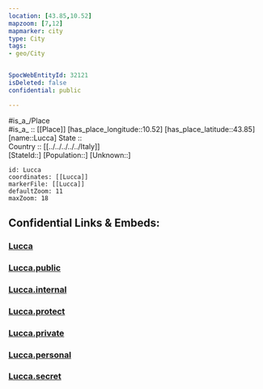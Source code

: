 ```yaml
---
location: [43.85,10.52] 
mapzoom: [7,12] 
mapmarker: city 
type: City
tags:
- geo/City


SpocWebEntityId: 32121
isDeleted: false
confidential: public

---
```

#is_a_/Place  
#is_a_ :: [[Place]] 
[has_place_longitude::10.52] 
[has_place_latitude::43.85] 
[name::Lucca] 
State ::  
Country :: [[../../../../../Italy]]  
[StateId::] 
[Population::] 
[Unknown::] 


```leaflet
id: Lucca
coordinates: [[Lucca]] 
markerFile: [[Lucca]] 
defaultZoom: 11 
maxZoom: 18
```


## Confidential Links & Embeds: 

### [Lucca](/_Standards/Earth/Continent/Europe/Europe~South/Italy/regions~Italy/Tuscany/Lucca.Province/City/Lucca.md) 

### [Lucca.public](/_public/Earth/Continent/Europe/Europe~South/Italy/regions~Italy/Tuscany/Lucca.Province/City/Lucca.public.md) 

### [Lucca.internal](/_internal/Earth/Continent/Europe/Europe~South/Italy/regions~Italy/Tuscany/Lucca.Province/City/Lucca.internal.md) 

### [Lucca.protect](/_protect/Earth/Continent/Europe/Europe~South/Italy/regions~Italy/Tuscany/Lucca.Province/City/Lucca.protect.md) 

### [Lucca.private](/_private/Earth/Continent/Europe/Europe~South/Italy/regions~Italy/Tuscany/Lucca.Province/City/Lucca.private.md) 

### [Lucca.personal](/_personal/Earth/Continent/Europe/Europe~South/Italy/regions~Italy/Tuscany/Lucca.Province/City/Lucca.personal.md) 

### [Lucca.secret](/_secret/Earth/Continent/Europe/Europe~South/Italy/regions~Italy/Tuscany/Lucca.Province/City/Lucca.secret.md)

